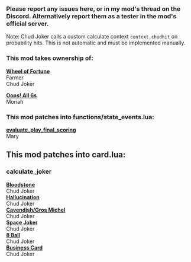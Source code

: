 ### Please report any issues here, or in my mod's thread on the Discord. Alternatively report them as a tester in the mod's official server.


Note: Chud Joker calls a custom calculate context `context.chudhit` on probability hits. This is not automatic and must be implemented manually.

### This mod takes ownership of:
<ins>**Wheel of Fortune**</ins>\
Farmer\
Chud Joker

<ins>**Oops! All 6s**</ins>\
Moriah

### This mod patches into functions/state_events.lua:
<ins>**evaluate_play_final_scoring**</ins>\
Mary

## This mod patches into card.lua:
### calculate_joker
<ins>**Bloodstone**</ins>\
Chud Joker\
<ins>**Hallucination**</ins>\
Chud Joker\
<ins>**Cavendish/Gros Michel**</ins>\
Chud Joker\
<ins>**Space Joker**</ins>\
Chud Joker\
<ins>**8 Ball**</ins>\
Chud Joker\
<ins>**Business Card**</ins>\
Chud Joker